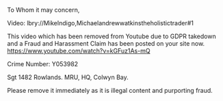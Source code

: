 To Whom it may concern,

Video:  lbry://MikeIndigo,Michaelandrewwatkinstheholistictrader#1

This video which has been removed from Youtube due to GDPR takedown and a Fraud and Harassment Claim has been posted on your site now.
https://www.youtube.com/watch?v=kGFuz1As-mQ

Crime Number: Y053982

Sgt 1482 Rowlands. MRU, HQ, Colwyn Bay.

Please remove it immediately as it is illegal content and purporting fraud.
